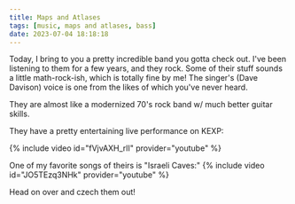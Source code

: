 ```yaml
---
title: Maps and Atlases
tags: [music, maps and atlases, bass]
date: 2023-07-04 18:18:18
---
```


Today, I bring to you a pretty incredible band you gotta check out. I've been listening to them for a few years, and they rock. Some of their stuff sounds a little math-rock-ish, which is totally fine by me! The singer's (Dave Davison) voice is one from the likes of which you've never heard. 

They are almost like a modernized 70's rock band w/ much better guitar skills.

They have a pretty entertaining live performance on KEXP:

{% include video id="fVjvAXH_rlI" provider="youtube" %}

One of my favorite songs of theirs is "Israeli Caves:"
{% include video id="JO5TEzq3NHk" provider="youtube" %}

Head on over and czech them out!

